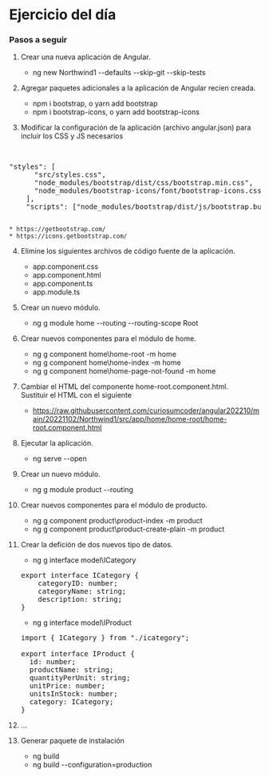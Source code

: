 # Ejercicio del día

### Pasos a seguir

1. Crear una nueva aplicación de Angular.
	* ng new Northwind1 --defaults --skip-git --skip-tests
	
2. Agregar paquetes adicionales a la aplicación de Angular recien creada.
	* npm i bootstrap, o yarn add bootstrap
	* npm i bootstrap-icons, o yarn add bootstrap-icons
	
3. Modificar la configuración de la aplicación (archivo angular.json) para incluir los CSS y JS necesarios
<br/>
	<pre>"styles": [
	  "src/styles.css",
	  "node_modules/bootstrap/dist/css/bootstrap.min.css",
	  "node_modules/bootstrap-icons/font/bootstrap-icons.css"
	],
    "scripts": ["node_modules/bootstrap/dist/js/bootstrap.bundle.min.js"]
	</pre>

	* https://getbootstrap.com/
	* https://icons.getbootstrap.com/
	
4. Elimine los siguientes archivos de código fuente de la aplicación.

	* app.component.css
	* app.component.html
	* app.component.ts
	* app.module.ts

5. Crear un nuevo módulo.
	* ng g module home --routing --routing-scope Root
	
6. Crear nuevos componentes para el módulo de home.
	* ng g component home\home-root -m home
	* ng g component home\home-index -m home
	* ng g component home\home-page-not-found -m home
	
7. Cambiar el HTML del componente home-root.component.html.<br/>
   Sustituir el HTML con el siguiente
   * https://raw.githubusercontent.com/curiosumcoder/angular202210/main/20221102/Northwind1/src/app/home/home-root/home-root.component.html

8. Ejecutar la aplicación.
	* ng serve --open
	
9. Crear un nuevo módulo.
	* ng g module product --routing
	
10. Crear nuevos componentes para el módulo de producto.
	* ng g component product\product-index -m product
	* ng g component product\product-create-plain -m product
	
11. Crear la defición de dos nuevos tipo de datos.
	* ng g interface model\ICategory
	<pre>
	export interface ICategory {
		categoryID: number;
		categoryName: string;
		description: string;
	}
	</pre>

	* ng g interface model\IProduct
	<pre>
	import { ICategory } from "./icategory";
	
	export interface IProduct {
	  id: number;
	  productName: string;
	  quantityPerUnit: string;
	  unitPrice: number;
	  unitsInStock: number;
	  category: ICategory;
	}
	</pre>
	
12. ...

13. Generar paquete de instalación
	* ng build
	* ng build --configuration=production
